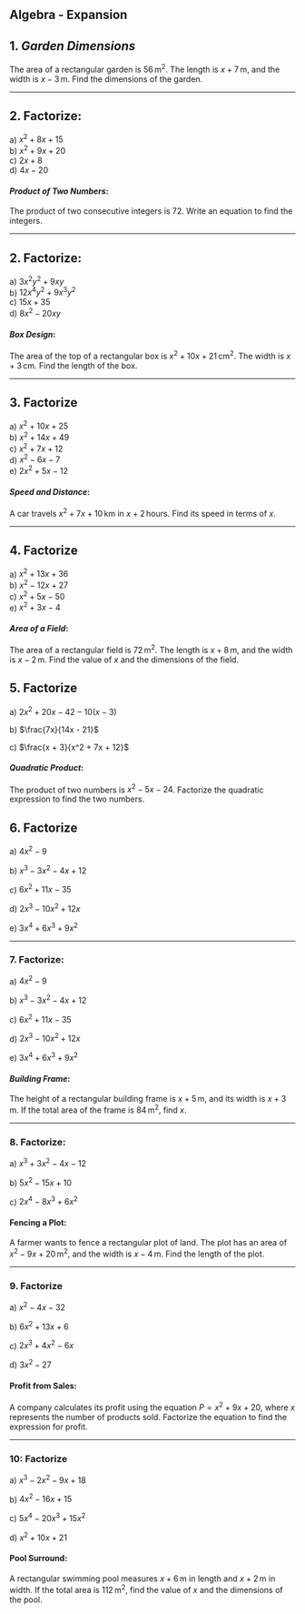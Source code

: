 ## Algebra - Expansion

## 1. *Garden Dimensions*

The area of a rectangular garden is $56 \, \text{m}^2$. The length is $x + 7 \, \text{m}$, and the width is $x - 3 \, \text{m}$. Find the dimensions of the garden.

---
## 2. **Factorize**:  
a) $x^2 + 8x + 15$    
b) $x^2 + 9x + 20$     
c) $2x + 8$     
d) $4x - 20$     

####  *Product of Two Numbers*:
The product of two consecutive integers is $72$. Write an equation to find the integers.

---
## 2. **Factorize**:  
a) $3x^2y^2 + 9xy$    
b) $12x^4y^2 + 9x^3y^2$    
c) $15x + 35$    
d) $8x^2 - 20xy$    

#### *Box Design*:
The area of the top of a rectangular box is $x^2 + 10x + 21 \, \text{cm}^2$. The width is $x + 3 \, \text{cm}$. Find the length of the box.

---

## 3. Factorize 

a) $x^2 + 10x + 25$      
b) $x^2 + 14x + 49$     
c) $x^2 + 7x + 12$    
d) $x^2 - 6x - 7$      
e) $2x^2 + 5x - 12$    

#### *Speed and Distance*:
A car travels $x^2 + 7x + 10 \, \text{km}$ in $x + 2 \, \text{hours}$. Find its speed in terms of $x$.


---
## 4. Factorize 

a) $x^2 + 13x + 36$      
b) $x^2 - 12x + 27$      
c) $x^2 + 5x - 50$      
e) $x^2 + 3x - 4$      
#### *Area of a Field*:
The area of a rectangular field is $72 \, \text{m}^2$. The length is $x + 8 \, \text{m}$, and the width is $x - 2 \, \text{m}$. Find the value of $x$ and the dimensions of the field.


## 5. Factorize 
a) $2x^2 + 20x - 42 - 10(x - 3)$    

b) $\frac{7x}{14x - 21}$  

c) $\frac{x + 3}{x^2 + 7x + 12}$

####  *Quadratic Product*:
The product of two numbers is $x^2 - 5x - 24$. Factorize the quadratic expression to find the two numbers.

## 6. Factorize  

a) $4x^2 - 9$  

b) $x^3 - 3x^2 - 4x + 12$  

c) $6x^2 + 11x - 35$  

d) $2x^3 - 10x^2 + 12x$  

e) $3x^4 + 6x^3 + 9x^2$  

---

### 7. **Factorize**:  

a) $4x^2 - 9$  

b) $x^3 - 3x^2 - 4x + 12$  

c) $6x^2 + 11x - 35$  

d) $2x^3 - 10x^2 + 12x$  

e) $3x^4 + 6x^3 + 9x^2$  

####  *Building Frame*:
The height of a rectangular building frame is $x + 5 \, \text{m}$, and its width is $x + 3 \, \text{m}$. If the total area of the frame is $84 \, \text{m}^2$, find $x$.

---

### 8. **Factorize**:

a) $x^3 + 3x^2 - 4x - 12$  

b) $5x^2 - 15x + 10$  

c) $2x^4 - 8x^3 + 6x^2$  

####  **Fencing a Plot**:
A farmer wants to fence a rectangular plot of land. The plot has an area of $x^2 - 9x + 20 \, \text{m}^2$, and the width is $x - 4 \, \text{m}$. Find the length of the plot.

---

### 9.  Factorize  

a) $x^2 - 4x - 32$  

b) $6x^2 + 13x + 6$  

c) $2x^3 + 4x^2 - 6x$  

d) $3x^2 - 27$  

#### **Profit from Sales**:
A company calculates its profit using the equation $P = x^2 + 9x + 20$, where $x$ represents the number of products sold. Factorize the equation to find the expression for profit.

---

### 10: Factorize  

a) $x^3 - 2x^2 - 9x + 18$  

b) $4x^2 - 16x + 15$  

c) $5x^4 - 20x^3 + 15x^2$  

d) $x^2 + 10x + 21$  

#### **Pool Surround**:
A rectangular swimming pool measures $x + 6 \, \text{m}$ in length and $x + 2 \, \text{m}$ in width. If the total area is $112 \, \text{m}^2$, find the value of $x$ and the dimensions of the pool.
